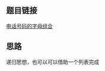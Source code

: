 ## 题目链接
[电话号码的字母组合](https://leetcode-cn.com/problems/letter-combinations-of-a-phone-number/)

## 思路
递归思想，也可以可以借助一个列表完成